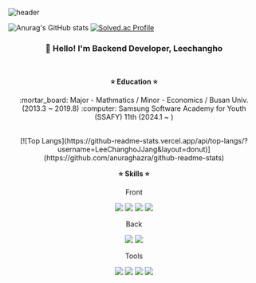 ![header](https://capsule-render.vercel.app/api?type=Soft&color=gradient&height=200&section=header&text=Welcome%20to%20👋-nl-Changho's%20Github&fontSize=78&animation=twinkling)

![Anurag's GitHub stats](https://github-readme-stats.vercel.app/api?username=LeeChanghoJJang&show_icons=true&theme=cobalt)
[![Solved.ac Profile](http://mazassumnida.wtf/api/v2/generate_badge?boj=ckdgh6589)](https://solved.ac/ckdgh6589/)

<div align=center>
<!-- Introduce -->
<h3 align="center">👋 Hello! I'm Backend Developer, Leechangho</h3>

<br/>

<!-- Education -->
<strong>:star: Education :star:</strong>
<p text-align="center">
  :mortar_board: Major - Mathmatics / Minor - Economics / Busan Univ. (2013.3 ~ 2019.8)
  :computer: Samsung Software Academy for Youth (SSAFY) 11th (2024.1 ~ )
</p>
<br/>
[![Top Langs](https://github-readme-stats.vercel.app/api/top-langs/?username=LeeChanghoJJang&layout=donut)](https://github.com/anuraghazra/github-readme-stats)

<!-- Skills -->
<strong>:star: Skills :star:</strong>

<div>
  <p>Front</p>
  <img src="https://img.shields.io/badge/HTML5-E34F26?style=flat&logo=html5&logoColor=white"/>
  <img src="https://img.shields.io/badge/CSS3-1572B6?style=flat&logo=css3&logoColor=white"/>
  <img src="https://img.shields.io/badge/JavaScript-F7DF1E?style=flat&logo=JavaScript&logoColor=white"/>
  <img src="https://img.shields.io/badge/Bootstrap-7952B3?style=flat&logo=Bootstrap&logoColor=white"/>
</div>
<div>
  <p>Back</p>
  <img src="https://img.shields.io/badge/Python-3766AB?style=flat&logo=Python&logoColor=white"/>
  <img src="https://img.shields.io/badge/Django-092E20?style=flat&logo=Django&logoColor=white"/>
</div>
<div>
  <p>Tools</p>
  <img src="https://img.shields.io/badge/Notion-000000?style=flat&logo=Notion&logoColor=white"/>
  <img src="https://img.shields.io/badge/Git-F05032?style=flat&logo=Git&logoColor=white"/>
  <img src="https://img.shields.io/badge/Github-181717?style=flat&logo=Github&logoColor=white"/>
  <img src="https://img.shields.io/badge/Figma-F24E1E?style=flat&logo=Figma&logoColor=white"/>
</div>
<br/><br/><br/><br/><br/>
